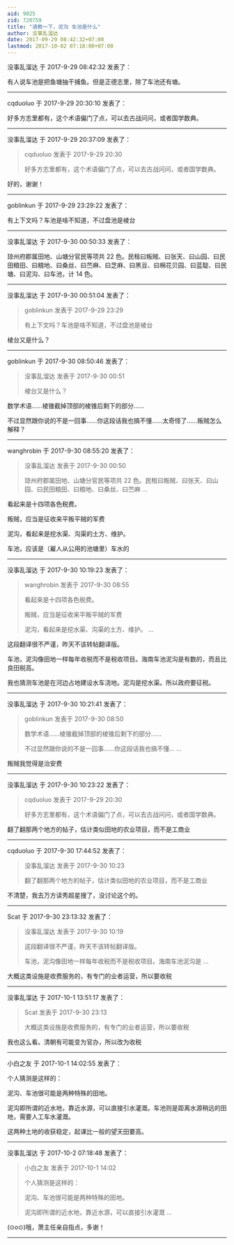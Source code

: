 ```yaml
---
aid: 9025
zid: 720759
title: "请教一下，泥沟 车池是什么"
author: 没事乱溜达
date: 2017-09-29 08:42:32+07:00
lastmod: 2017-10-02 07:18:00+07:00
---
```


没事乱溜达 于 2017-9-29 08:42:32 发表了：

有人说车池是把鱼塘抽干捕鱼。但是正德志里，除了车池还有塘。

---

cqduoluo 于 2017-9-29 20:30:10 发表了：

好多方志里都有，这个术语偏门了点，可以去古战问问，或者国学数典。

---

没事乱溜达 于 2017-9-29 20:37:09 发表了：

> cqduoluo 发表于 2017-9-29 20:30
>
> 好多方志里都有，这个术语偏门了点，可以去古战问问，或者国学数典。

好的，谢谢！

---

goblinkun 于 2017-9-29 23:29:22 发表了：

有上下文吗？车池是啥不知道，不过盘池是棱台

---

没事乱溜达 于 2017-9-30 00:50:33 发表了：

琼州府郡属田地、山塘分官民等项共 22 色。民租曰叛贼、曰张天、曰山园、曰民田粮田、曰粮地、曰桑丝、曰苎麻、曰芝麻、曰黑豆、曰棉花贝园、曰蓝靛、曰民塘、曰泥沟、曰车池，计 14 色。

---

没事乱溜达 于 2017-9-30 00:51:04 发表了：

> goblinkun 发表于 2017-9-29 23:29
>
> 有上下文吗？车池是啥不知道，不过盘池是棱台

棱台又是什么？

---

goblinkun 于 2017-9-30 08:50:46 发表了：

> 没事乱溜达 发表于 2017-9-30 00:51
>
> 棱台又是什么？

数学术语……棱锥截掉顶部的棱锥后剩下的部分……

不过显然跟你说的不是一回事……你这段话我也搞不懂……太奇怪了……叛贼怎么解释？

---

wanghrobin 于 2017-9-30 08:55:20 发表了：

> 没事乱溜达 发表于 2017-9-30 00:50
>
> 琼州府郡属田地、山塘分官民等项共 22 色。民租曰叛贼、曰张天、曰山园、曰民田粮田、曰粮地、曰桑丝、曰苎麻 ...

看起来是十四项各色税费。

叛贼，应当是征收来平叛平贼的军费

泥沟，看起来是挖水渠、沟渠的土方、维护。

车池，应该是（雇人从公用的池塘里）车水的

---

没事乱溜达 于 2017-9-30 10:19:23 发表了：

> wanghrobin 发表于 2017-9-30 08:55
>
> 看起来是十四项各色税费。
>
> 叛贼，应当是征收来平叛平贼的军费
>
> 泥沟，看起来是挖水渠、沟渠的土方、维护。 ...

这段翻译很不严谨，昨天不该转帖翻译版。

车池，泥沟像田地一样每年收税而不是税收项目。海南车池泥沟是有数的，而且比良田税高。

我也猜测车池是在河边占地建设水车浇地。泥沟是挖水渠。所以政府要征税。

---

没事乱溜达 于 2017-9-30 10:21:41 发表了：

> goblinkun 发表于 2017-9-30 08:50
>
> 数学术语……棱锥截掉顶部的棱锥后剩下的部分……
>
> 不过显然跟你说的不是一回事……你这段话我也搞不懂… ...

叛贼我觉得是治安费

---

没事乱溜达 于 2017-9-30 10:23:22 发表了：

> cqduoluo 发表于 2017-9-29 20:30
>
> 好多方志里都有，这个术语偏门了点，可以去古战问问，或者国学数典。

翻了翻那两个地方的帖子，估计类似田地的农业项目，而不是工商业

---

cqduoluo 于 2017-9-30 17:44:52 发表了：

> 没事乱溜达 发表于 2017-9-30 10:23
>
> 翻了翻那两个地方的帖子，估计类似田地的农业项目，而不是工商业

不清楚，我去万方读秀超星搜了，没讨论这个的。

---

Scat 于 2017-9-30 23:13:32 发表了：

> 没事乱溜达 发表于 2017-9-30 10:19
>
> 这段翻译很不严谨，昨天不该转帖翻译版。
>
> 车池，泥沟像田地一样每年收税而不是税收项目。海南车池泥沟是 ...

大概这类设施是收费服务的，有专门的业者运营，所以要收税

---

没事乱溜达 于 2017-10-1 13:51:17 发表了：

> Scat 发表于 2017-9-30 23:13
>
> 大概这类设施是收费服务的，有专门的业者运营，所以要收税

我也这么看。清朝有可能变为官办，所以改为收税

---

小白之友 于 2017-10-1 14:02:55 发表了：

个人猜测是这样的：

泥沟、车池很可能是两种特殊的田地。

泥沟即所谓的近水地，靠近水源，可以直接引水灌溉。车池则是距离水源稍远的田地，需要人工车水灌溉。

这两种土地的收获稳定，起课比一般的望天田要高。

---

没事乱溜达 于 2017-10-2 07:18:48 发表了：

> 小白之友 发表于 2017-10-1 14:02
>
> 个人猜测是这样的：
>
> 泥沟、车池很可能是两种特殊的田地。
>
> 泥沟即所谓的近水地，靠近水源，可以直接引水灌溉 ...

(⊙o⊙)哦，萧主任亲自指点，多谢！

---
